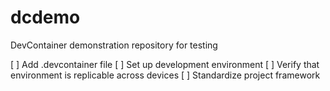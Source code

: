# dcdemo
DevContainer demonstration repository for testing

[ ] Add .devcontainer file
[ ] Set up development environment
[ ] Verify that environment is replicable across devices
[ ] Standardize project framework